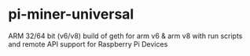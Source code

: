 # pi-miner-universal
ARM 32/64 bit (v6/v8) build of geth for arm v6 &amp; arm v8 with run scripts and remote API support for Raspberry Pi Devices
